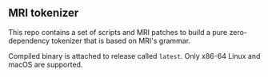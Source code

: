 ## MRI tokenizer

This repo contains a set of scripts and MRI patches to build a pure zero-dependency tokenizer that is based on MRI's grammar.

Compiled binary is attached to release called `latest`. Only x86-64 Linux and macOS are supported.
